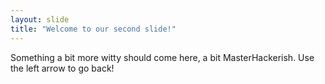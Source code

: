 ```yaml
---
layout: slide
title: "Welcome to our second slide!"
---
```

Something a bit more witty should come here, a bit MasterHackerish.
Use the left arrow to go back!
